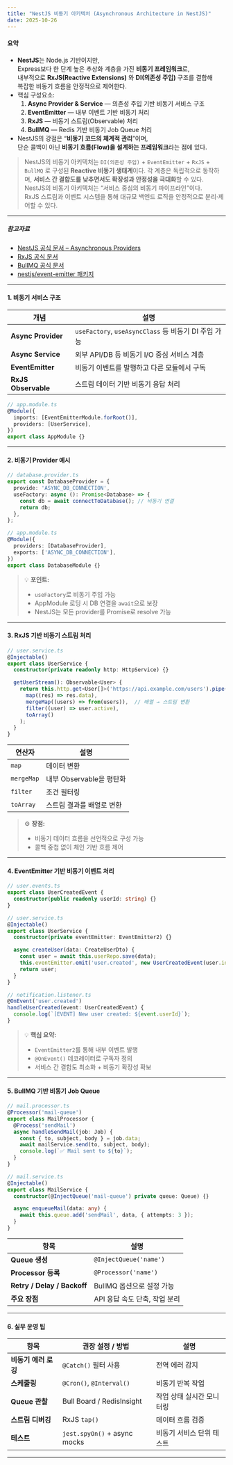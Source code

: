 ```yaml
---
title: "NestJS 비동기 아키텍처 (Asynchronous Architecture in NestJS)"
date: 2025-10-26
---
```



#### 요약

- **NestJS**는 Node.js 기반이지만,  
  Express보다 한 단계 높은 추상화 계층을 가진 **비동기 프레임워크**로,  
  내부적으로 **RxJS(Reactive Extensions)** 와 **DI(의존성 주입)** 구조를 결합해  
  복잡한 비동기 흐름을 안정적으로 제어한다.  
- 핵심 구성요소:
  1. **Async Provider & Service** — 의존성 주입 기반 비동기 서비스 구조  
  2. **EventEmitter** — 내부 이벤트 기반 비동기 처리  
  3. **RxJS** — 비동기 스트림(Observable) 처리  
  4. **BullMQ** — Redis 기반 비동기 Job Queue 처리  
- NestJS의 강점은 “**비동기 코드의 체계적 관리**”이며,  
  단순 콜백이 아닌 **비동기 흐름(Flow)을 설계하는 프레임워크**라는 점에 있다.

> NestJS의 비동기 아키텍처는
> `DI(의존성 주입)` + `EventEmitter` + `RxJS` + `BullMQ`
> 로 구성된 **Reactive 비동기 생태계**이다.
> 각 계층은 독립적으로 동작하며,
> **서비스 간 결합도를 낮추면서도 확장성과 안정성을 극대화**할 수 있다.
> NestJS의 비동기 아키텍처는 “서비스 중심의 비동기 파이프라인”이다.  
> RxJS 스트림과 이벤트 시스템을 통해 대규모 백엔드 로직을 안정적으로 분리·제어할 수 있다.

---

##### 참고자료

- [NestJS 공식 문서 – Asynchronous Providers](https://docs.nestjs.com/fundamentals/async-providers)  
- [RxJS 공식 문서](https://rxjs.dev/guide/overview)  
- [BullMQ 공식 문서](https://docs.bullmq.io/)  
- [nestjs/event-emitter 패키지](https://docs.nestjs.com/techniques/events)

---

#### 1. 비동기 서비스 구조

| 개념 | 설명 |
|------|------|
| **Async Provider** | `useFactory`, `useAsyncClass` 등 비동기 DI 주입 가능 |
| **Async Service** | 외부 API/DB 등 비동기 I/O 중심 서비스 계층 |
| **EventEmitter** | 비동기 이벤트를 발행하고 다른 모듈에서 구독 |
| **RxJS Observable** | 스트림 데이터 기반 비동기 응답 처리 |

```typescript
// app.module.ts
@Module({
  imports: [EventEmitterModule.forRoot()],
  providers: [UserService],
})
export class AppModule {}
```

---

#### 2. 비동기 Provider 예시

```typescript
// database.provider.ts
export const DatabaseProvider = {
  provide: 'ASYNC_DB_CONNECTION',
  useFactory: async (): Promise<Database> => {
    const db = await connectToDatabase(); // 비동기 연결
    return db;
  },
};
```

```typescript
// app.module.ts
@Module({
  providers: [DatabaseProvider],
  exports: ['ASYNC_DB_CONNECTION'],
})
export class DatabaseModule {}
```

> 💡 **포인트:**
>
> * `useFactory`로 비동기 주입 가능
> * AppModule 로딩 시 DB 연결을 `await`으로 보장
> * NestJS는 모든 provider를 Promise로 resolve 가능

---

#### 3. RxJS 기반 비동기 스트림 처리

```typescript
// user.service.ts
@Injectable()
export class UserService {
  constructor(private readonly http: HttpService) {}

  getUserStream(): Observable<User> {
    return this.http.get<User[]>('https://api.example.com/users').pipe(
      map((res) => res.data),
      mergeMap((users) => from(users)),  // 배열 → 스트림 변환
      filter((user) => user.active),
      toArray()
    );
  }
}
```

| 연산자        | 설명                 |
| ---------- | ------------------ |
| `map`      | 데이터 변환             |
| `mergeMap` | 내부 Observable을 평탄화 |
| `filter`   | 조건 필터링             |
| `toArray`  | 스트림 결과를 배열로 변환     |

> ⚙️ **장점:**
>
> * 비동기 데이터 흐름을 선언적으로 구성 가능
> * 콜백 중첩 없이 체인 기반 흐름 제어

---

#### 4. EventEmitter 기반 비동기 이벤트 처리

```typescript
// user.events.ts
export class UserCreatedEvent {
  constructor(public readonly userId: string) {}
}
```

```typescript
// user.service.ts
@Injectable()
export class UserService {
  constructor(private eventEmitter: EventEmitter2) {}

  async createUser(data: CreateUserDto) {
    const user = await this.userRepo.save(data);
    this.eventEmitter.emit('user.created', new UserCreatedEvent(user.id));
    return user;
  }
}
```

```typescript
// notification.listener.ts
@OnEvent('user.created')
handleUserCreated(event: UserCreatedEvent) {
  console.log(`[EVENT] New user created: ${event.userId}`);
}
```

> 💡 **핵심 요약:**
>
> * `EventEmitter2`를 통해 내부 이벤트 발행
> * `@OnEvent()` 데코레이터로 구독자 정의
> * 서비스 간 결합도 최소화 + 비동기 확장성 확보

---

#### 5. BullMQ 기반 비동기 Job Queue

```typescript
// mail.processor.ts
@Processor('mail-queue')
export class MailProcessor {
  @Process('sendMail')
  async handleSendMail(job: Job) {
    const { to, subject, body } = job.data;
    await mailService.send(to, subject, body);
    console.log(`✅ Mail sent to ${to}`);
  }
}
```

```typescript
// mail.service.ts
@Injectable()
export class MailService {
  constructor(@InjectQueue('mail-queue') private queue: Queue) {}

  async enqueueMail(data: any) {
    await this.queue.add('sendMail', data, { attempts: 3 });
  }
}
```

| 항목                          | 설명                     |
| --------------------------- | ---------------------- |
| **Queue 생성**                | `@InjectQueue('name')` |
| **Processor 등록**            | `@Processor('name')`   |
| **Retry / Delay / Backoff** | BullMQ 옵션으로 설정 가능      |
| **주요 장점**                   | API 응답 속도 단축, 작업 분리    |

---

#### 6. 실무 운영 팁

| 항목            | 권장 설정 / 방법                   | 설명             |
| ------------- | ---------------------------- | -------------- |
| **비동기 에러 로깅** | `@Catch()` 필터 사용             | 전역 에러 감지       |
| **스케줄링**      | `@Cron()`, `@Interval()`     | 비동기 반복 작업      |
| **Queue 관찰**  | Bull Board / RedisInsight    | 작업 상태 실시간 모니터링 |
| **스트림 디버깅**   | RxJS `tap()`                 | 데이터 흐름 검증      |
| **테스트**       | `jest.spyOn()` + async mocks | 비동기 서비스 단위 테스트 |

---

